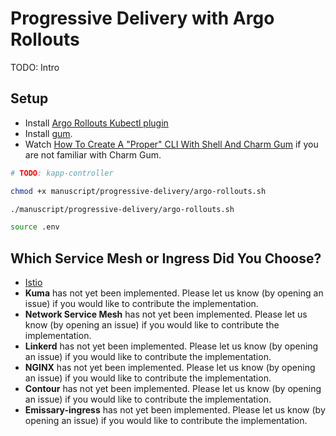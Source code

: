 # Progressive Delivery with Argo Rollouts

TODO: Intro

## Setup

* Install [Argo Rollouts Kubectl plugin](https://argo-rollouts.readthedocs.io/en/stable/installation/#manual)
* Install [gum](https://github.com/charmbracelet/gum#installation).
* Watch [How To Create A "Proper" CLI With Shell And Charm Gum](https://youtu.be/U8zCHA-9VLA) if you are not familiar with Charm Gum.

```bash
# TODO: kapp-controller

chmod +x manuscript/progressive-delivery/argo-rollouts.sh

./manuscript/progressive-delivery/argo-rollouts.sh

source .env
```

## Which Service Mesh or Ingress Did You Choose?

* [Istio](istio.md)
* **Kuma** has not yet been implemented. Please let us know (by opening an issue) if you would like to contribute the implementation.
* **Network Service Mesh** has not yet been implemented. Please let us know (by opening an issue) if you would like to contribute the implementation.
* **Linkerd** has not yet been implemented. Please let us know (by opening an issue) if you would like to contribute the implementation.
* **NGINX** has not yet been implemented. Please let us know (by opening an issue) if you would like to contribute the implementation.
* **Contour** has not yet been implemented. Please let us know (by opening an issue) if you would like to contribute the implementation.
* **Emissary-ingress** has not yet been implemented. Please let us know (by opening an issue) if you would like to contribute the implementation.
